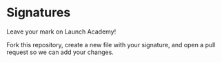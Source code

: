 # Signatures

Leave your mark on Launch Academy!

Fork this repository, create a new file with your signature, and open a pull request so we can add your changes.
